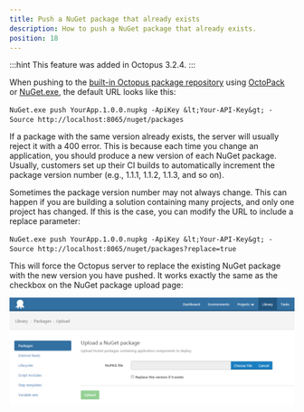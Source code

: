 ```yaml
---
title: Push a NuGet package that already exists
description: How to push a NuGet package that already exists.
position: 18
---
```


:::hint
This feature was added in Octopus 3.2.4.
:::

When pushing to the [built-in Octopus package repository](/docs/packaging-applications/package-repositories/index.md) using [OctoPack](/docs/packaging-applications/nuget-packages/using-octopack/index.md) or [NuGet.exe](/docs/packaging-applications/nuget-packages/using-nuget.exe.md), the default URL looks like this:

`NuGet.exe push YourApp.1.0.0.nupkg -ApiKey &lt;Your-API-Key&gt; -Source http://localhost:8065/nuget/packages`

If a package with the same version already exists, the server will usually reject it with a 400 error. This is because each time you change an application, you should produce a new version of each NuGet package. Usually, customers set up their CI builds to automatically increment the package version number (e.g., 1.1.1, 1.1.2, 1.1.3, and so on).

Sometimes the package version number may not always change. This can happen if you are building a solution containing many projects, and only one project has changed. If this is the case, you can modify the URL to include a replace parameter:

`NuGet.exe push YourApp.1.0.0.nupkg -ApiKey &lt;Your-API-Key&gt; -Source http://localhost:8065/nuget/packages?replace=true`

This will force the Octopus server to replace the existing NuGet package with the new version you have pushed. It works exactly the same as the checkbox on the NuGet package upload page:

![](/docs/images/3049103/3278483.png "width=500")
